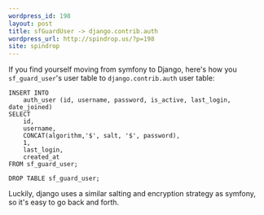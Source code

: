 ```yaml
---
wordpress_id: 198
layout: post
title: sfGuardUser -> django.contrib.auth
wordpress_url: http://spindrop.us/?p=198
site: spindrop
---
```

If you find yourself moving from symfony to Django, here's how you `sf_guard_user`'s user table to `django.contrib.auth` user table:

	INSERT INTO 
		auth_user (id, username, password, is_active, last_login, date_joined)
	SELECT 
		id, 
		username, 
		CONCAT(algorithm,'$', salt, '$', password), 
		1, 
		last_login, 
		created_at 
	FROM sf_guard_user;

	DROP TABLE sf_guard_user;

Luckily, django uses a similar salting and encryption strategy as symfony, so it's easy to go back and forth.
